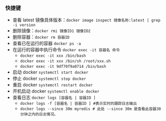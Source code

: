 ### 快捷键

- 查看 latest 镜像具体版本：`docker image inspect 镜像名称:latest | grep -i version`
- 删除镜像：`docker rmi 镜像ID1 镜像ID2`
- 删除容器：`docker rm 容器ID`
- 查看已在运行的容器 `docker ps -a`
- 在运行的容器中执行命令 `docker exec -it 容器名 命令`
  - `docker exec -it xxx /bin/bash`
  - `docker exec -it xxx /bin/sh /root/xxx.sh`
  - `docker exec -it 9df70f9a0714 /bin/bash`
- 启动 docker `systemctl start docker`
- 停止 docker `systemctl stop docker`
- 重启 docker `systemctl restart docker`
- 开机启动 docker `systemctl enable docker`
- 查看日志 `docker logs [容器名 | 容器ID ]`
  - `docker logs -f [容器名 | 容器ID ] #表示实时的跟踪日志输出`
  - `docker logs --since 30m myredis # 此处 --since 30m 是查看此容器30分钟之内的日志情况。`
